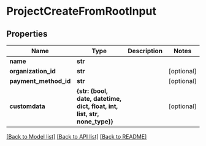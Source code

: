 # ProjectCreateFromRootInput


## Properties
Name | Type | Description | Notes
------------ | ------------- | ------------- | -------------
**name** | **str** |  | 
**organization_id** | **str** |  | [optional] 
**payment_method_id** | **str** |  | [optional] 
**customdata** | **{str: (bool, date, datetime, dict, float, int, list, str, none_type)}** |  | [optional] 

[[Back to Model list]](../README.md#documentation-for-models) [[Back to API list]](../README.md#documentation-for-api-endpoints) [[Back to README]](../README.md)


